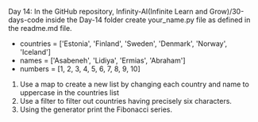 Day 14: In the GitHub repository, Infinity-AI(Infinite Learn and Grow)/30-days-code inside the Day-14 folder create your_name.py file as defined in the readme.md file.

- countries = ['Estonia', 'Finland', 'Sweden', 'Denmark', 'Norway', 'Iceland']
- names = ['Asabeneh', 'Lidiya', 'Ermias', 'Abraham']
- numbers = [1, 2, 3, 4, 5, 6, 7, 8, 9, 10]
1. Use a map to create a new list by changing each country and name to uppercase in the countries list
2. Use a filter to filter out countries having precisely six characters.
3. Using the generator print the Fibonacci series.